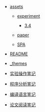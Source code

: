 



- [assets]()  
  - [experiment]()  
    - [3.4]()  


  - [paper]()  

  - [SPA]()  


- [README](README.md)  
- [_themes]()  

- [实验操作笔记](实验操作笔记.md)  
- [程序分析笔记](程序分析笔记.md)  
- [编译语言笔记](编译语言笔记.md)  
- [论文阅读笔记](论文阅读笔记.md)  

